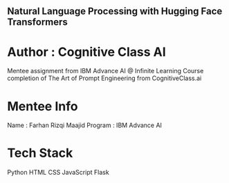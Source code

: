 ## Natural Language Processing with Hugging Face Transformers
# Author : Cognitive Class AI
Mentee assignment from IBM Advance AI @ Infinite Learning Course completion of The Art of Prompt Engineering from CognitiveClass.ai

# Mentee Info
Name : Farhan Rizqi Maajid
Program : IBM Advance AI

# Tech Stack
Python
HTML
CSS
JavaScript
Flask
